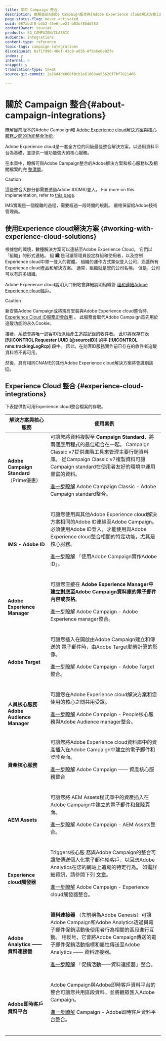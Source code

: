 ```yaml
---
title: 關於 Campaign 整合
description: 瞭解目前Adobe Campaign版本與[Adobe Experience cloud解決方案]之間的功能整合
page-status-flag: never-activated
uuid: 087abdf0-b4b2-45e6-be21-b03bf85ddf83
contentOwner: sauviat
products: SG_CAMPAIGN/CLASSIC
audience: integrations
content-type: reference
topic-tags: campaign-integrations
discoiquuid: 0af1fd96-48ef-43c9-a03b-0f9a6e0e02fe
index: y
internal: n
snippet: y
translation-type: tm+mt
source-git-commit: 2e16d4de068f8cb1e61069aa53626f7bf7021466

---
```



# 關於 Campaign 整合{#about-campaign-integrations}

瞭解目前版本的Adobe Campaign和 [Adobe Experience cloud解決方案與核心服務之間的功能整合](https://marketing.adobe.com/resources/help/en_US/mcloud/marketing-cloud-integrations.html)[功能](https://marketing.adobe.com/resources/help/en_US/mcloud/core-services-landing.html)。

Adobe Experience cloud是一套全方位的同級最佳整合解決方案，以通用資料平台為基礎，並提供一組功能強大的核心服務。

在本頁中，瞭解可與Adobe Campaign整合的Adobe解決方案和核心服務以及相關檔案的完 [整清單](#experience-cloud-integrations)。

>[!CAUTION]
>
>這些整合大部分都需要透過Adobe ID(IMS)登入。 For more on this implementation, refer to [this page](../../integrations/using/about-adobe-id.md).
>
>IMS實現是一個複雜的過程，需要經過一段時間的規劃。 嚴格保留給Adobe技術管理員。

## 使用Experience cloud解決方案 {#working-with-experience-cloud-solutions}

根據您的環境，數種解決方案可以連結至Adobe Experience Cloud。 它們以「組織」的形式連結。 組 **織** 是可讓管理員設定群組和使用者，以及控制Experience cloud中單一登入的實體。 組織的運作方式類似登入公司，涵蓋所有Experience cloud產品和解決方案。 通常，組織就是您的公司名稱。 但是，公司可以有許多組織。

Adobe Experience cloud說明入口網站會詳細說明組織管 [理和連結Adobe Experience cloud帳戶](https://marketing.adobe.com/resources/help/en_US/mcloud/organizations.html)。

>[!CAUTION]
>
>新安裝Adobe Campaign或將現有安裝與Adobe Experience cloud整合時， [Experience Cloud ID服務即會啟用](https://marketing.adobe.com/resources/help/en_US/mcvid/) 。 此服務會取代Adobe Campaign首先用於追蹤功能的永久Cookie。
>
>接著，系統會將唯一訪客ID指派給產生追蹤記錄的收件者。 此ID將保存在表 **[!UICONTROL Requester UUID (@sourceID)]** 的字 **[!UICONTROL nms:trackingLogRcp]** 段中。 因此，在訪客ID服務實作前已存在的收件者追蹤資料將不再可用。
>
>然後，具有相同CNAME的其他Adobe Experience cloud解決方案將會識別該 [ID](https://marketing.adobe.com/resources/help/en_US/mcvid/mcvid_cname.html)。

## Experience Cloud 整合 {#experience-cloud-integrations}

下表提供對可用Experience cloud整合檔案的存取。

<table> 
 <thead> 
  <tr> 
   <th> 解決方案與核心服務<br /> </th> 
   <th> 使用案例<br /> </th> 
  </tr> 
 </thead> 
 <tbody> 
  <tr> 
   <td> <strong>Adobe Campaign Standard</strong> （Prime優惠）<br /> </td> 
   <td> 可讓您將資料複製至 <strong>Campaign Standard</strong>，將兩個應用程式的最佳組合在一起。 Campaign Classic v7提供進階工具來管理主要行銷資料庫。 從Campaign Classic v7複製資料可讓Campaign standard在使用者友好的環境中運用豐富的資料。<br /><p> <a href="../../integrations/using/acs-connector-principles-and-data-cycle.md">進一步瞭解</a> Adobe Campaign Classic - Adobe Campaign standard整合。</p><br /></td> 
  </tr> 
  <tr> 
   <td> <strong>IMS - Adobe ID</strong><br /> </td> 
   <td> 可讓您使用與其他Adobe Experience cloud解決方案相同的Adobe ID連線至Adobe Campaign。<br /> 必須使用Adobe ID登入，才能使用與Adobe Experience cloud整合相關的特定功能，尤其是核心服務。<br /> <p><a href="../../integrations/using/about-adobe-id.md">進一步瞭解</a> 「使用Adobe Campaign實作Adobe ID」。</p><br /> </td> 
  </tr> 
  <tr> 
   <td> <strong>Adobe Experience Manager</strong><br /> </td> 
   <td> 可讓您直接在 <strong>Adobe Experience Manager中建立對應至Adobe Campaign資料庫的電子郵件內容或表格</strong>。<br /> <p><a href="../../integrations/using/about-adobe-experience-manager.md">進一步瞭解</a> Adobe Campaign - Adobe Experience manager整合。</p><br /> </td> 
  </tr> 
  <tr> 
   <td> <strong>Adobe Target</strong><br /> </td> 
   <td> 可讓您插入在開啟由Adobe Campaign建立和傳送的 <strong></strong> 電子郵件時，由Adobe Target動態計算的影像。<br /> <p><a href="../../integrations/using/integrating-with-adobe-target.md">進一步瞭解</a> Adobe Campaign - Adobe Target整合。</p><br /> </td> 
  </tr> 
  <tr> 
   <td> <strong>人員核心服務</strong><br /><strong>Adobe Audience Manager</strong><br /> </td> 
   <td> 可讓您在Adobe Experience cloud解決方案和您使用的核心之間共用受眾。<br /> <p><a href="../../integrations/using/sharing-audiences-with-adobe-experience-cloud.md">進一步瞭解</a> Adobe Campaign - People核心服務與Adobe Audience manager整合。</p><br /> </td> 
  </tr> 
  <tr> 
   <td> <strong>資產核心服務</strong><br /> </td> 
   <td> 可讓您將Adobe Experience cloud資料庫中的資產插入在Adobe Campaign中建立的電子郵件和登陸頁面。<br /> <p><a href="../../integrations/using/configuring-access-to-assets.md#integrating-with-experience-cloud-assets">進一步瞭解</a> Adobe Campaign —— 資產核心服務整合</p><br /> </td> 
  </tr> 
  <tr> 
   <td> <strong>AEM Assets</strong><br /> </td> 
   <td> 可讓您將 <strong></strong> AEM Assets程式庫中的資產插入在Adobe Campaign中建立的電子郵件和登陸頁面。<br /> <p><a href="../../integrations/using/configuring-access-to-assets.md#integrating-with-aem-assets">進一步瞭解</a> Adobe Campaign - AEM Assets整合。</p><br /> </td> 
  </tr> 
  <tr> 
   <td> <strong>Experience cloud觸發器</strong><br /> </td> 
   <td> Triggers核心服 <strong></strong> 務與Adobe Campaign的整合可讓您傳送個人化電子郵件給客戶，以回應Adobe Analytics在您的網站上追蹤的特定行為。 如需詳細資訊，請參閱下列 <a href="https://helpx.adobe.com/campaign/kb/triggers-and-campaign.html">文章</a>。<br /> <p><a href="https://helpx.adobe.com/campaign/kb/triggers-and-campaign.html">進一步瞭解</a> Adobe Campaign - Experience cloud觸發器整合。</p><br /> </td> 
  </tr> 
  <tr> 
   <td> <strong>Adobe Analytics —— 資料連接器</strong><br /> </td> 
   <td> <strong>資料連接器</strong> （先前稱為Adobe Genesis）可讓Adobe Campaign和Adobe Analytics透過與電子郵件促銷活動後使用者行為相關的區段進行互動。 相反地，它會將Adobe Campaign傳送的電子郵件促銷活動指標和屬性傳送至Adobe Analytics —— 資料連接器。<br /> <p><a href="../../platform/using/adobe-analytics-data-connector.md">進一步瞭解</a> 「促銷活動——資料連接器」整合。</p><br /> </td> 
  </tr> 
  <tr> 
   <td> <strong>Adobe即時客戶資料平台</strong><br /> </td> 
   <td> Adobe Campaign與Adobe即時客戶資料平台的整合可讓您共用區段資料，並將觀眾匯入Adobe Campaign。<br /> <p><a href="https://docs.adobe.com/content/help/en/experience-platform/rtcdp/destinations/destinations-cat/adobe-destinations/adobe-campaign-destination.html">進一步瞭解</a> Campaign - Adobe即時客戶資料平台整合。</p><br /> </td> 
  </tr> 
 </tbody> 
</table>

